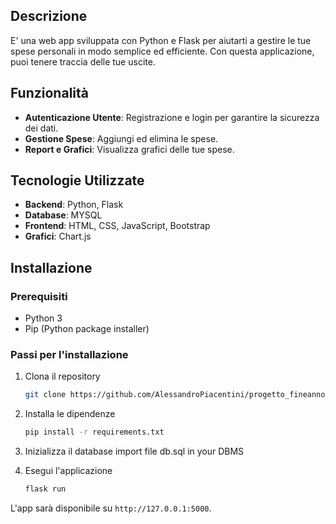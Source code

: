 ## Descrizione

E' una web app sviluppata con Python e Flask per aiutarti a gestire le tue spese personali in modo semplice ed efficiente. Con questa applicazione, puoi tenere traccia delle tue uscite.

## Funzionalità

- **Autenticazione Utente**: Registrazione e login per garantire la sicurezza dei dati.
- **Gestione Spese**: Aggiungi ed elimina le spese.
- **Report e Grafici**: Visualizza grafici delle tue spese.

## Tecnologie Utilizzate

- **Backend**: Python, Flask
- **Database**: MYSQL
- **Frontend**: HTML, CSS, JavaScript, Bootstrap
- **Grafici**: Chart.js

## Installazione

### Prerequisiti

- Python 3
- Pip (Python package installer)

### Passi per l'installazione

1. Clona il repository
    ```bash
    git clone https://github.com/AlessandroPiacentini/progetto_fineanno_tecnologie.git
    ```


3. Installa le dipendenze
    ```bash
    pip install -r requirements.txt
    ```

4. Inizializza il database
    import file db.sql in your DBMS

5. Esegui l'applicazione
    ```bash
    flask run
    ```

L'app sarà disponibile su `http://127.0.0.1:5000`.

